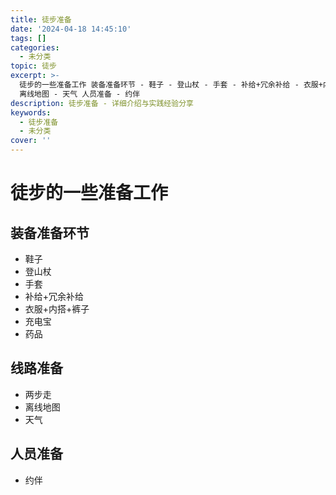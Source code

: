 ```yaml
---
title: 徒步准备
date: '2024-04-18 14:45:10'
tags: []
categories:
  - 未分类
topic: 徒步
excerpt: >-
  徒步的一些准备工作 装备准备环节 - 鞋子 - 登山杖 - 手套 - 补给+冗余补给 - 衣服+内搭+裤子 - 充电宝 - 药品 线路准备 - 两步走 -
  离线地图 - 天气 人员准备 - 约伴
description: 徒步准备 - 详细介绍与实践经验分享
keywords:
  - 徒步准备
  - 未分类
cover: ''
---
```



# 徒步的一些准备工作

## 装备准备环节

- 鞋子
- 登山杖
- 手套
- 补给+冗余补给
- 衣服+内搭+裤子
- 充电宝
- 药品

## 线路准备
- 两步走
- 离线地图
- 天气

## 人员准备
- 约伴

